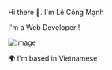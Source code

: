 Hi there 👋. I'm Lê Công Mạnh

I'm a Web Developer !

![image](https://github.com/Congmanh55/Congmanh55/assets/112949277/45a0ac0d-d6b7-470b-adc3-81c99bd4a1dc)

🌍 I'm based in Vietnamese

<!--
**Congmanh55/Congmanh55** is a ✨ _special_ ✨ repository because its `README.md` (this file) appears on your GitHub profile.

Here are some ideas to get you started:

- 🔭 I’m currently working on ...
- 🌱 I’m currently learning ...
- 👯 I’m looking to collaborate on ...
- 🤔 I’m looking for help with ...
- 💬 Ask me about ...
- 📫 How to reach me: ...
- 😄 Pronouns: ...
- ⚡ Fun fact: ...
-->
